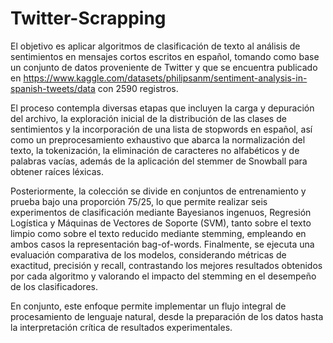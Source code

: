 # Twitter-Scrapping
El objetivo es aplicar algoritmos de clasificación de texto al análisis de sentimientos en mensajes cortos escritos en español, tomando como base un conjunto de datos proveniente de Twitter y que se encuentra publicado en https://www.kaggle.com/datasets/philipsanm/sentiment-analysis-in-spanish-tweets/data con 2590 registros.

El proceso contempla diversas etapas que incluyen la carga y depuración del archivo, la exploración inicial de la distribución de las clases de sentimientos y la incorporación de una lista de stopwords en español, así como un preprocesamiento exhaustivo que abarca la normalización del texto, la tokenización, la eliminación de caracteres no alfabéticos y de palabras vacías, además de la aplicación del stemmer de Snowball para obtener raíces léxicas.

Posteriormente, la colección se divide en conjuntos de entrenamiento y prueba bajo una proporción 75/25, lo que permite realizar seis experimentos de clasificación mediante Bayesianos ingenuos, Regresión Logística y Máquinas de Vectores de Soporte (SVM), tanto sobre el texto limpio como sobre el texto reducido mediante stemming, empleando en ambos casos la representación bag-of-words. Finalmente, se ejecuta una evaluación comparativa de los modelos, considerando métricas de exactitud, precisión y recall, contrastando los mejores resultados obtenidos por cada algoritmo y valorando el impacto del stemming en el desempeño de los clasificadores.

En conjunto, este enfoque permite implementar un flujo integral de procesamiento de lenguaje natural, desde la preparación de los datos hasta la interpretación crítica de resultados experimentales.
